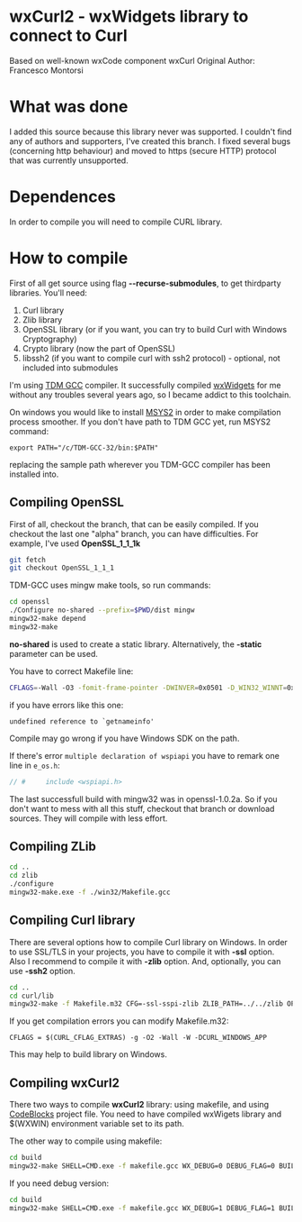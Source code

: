 # wxCurl2 - wxWidgets library to connect to Curl

Based on well-known wxCode component wxCurl
Original Author: Francesco Montorsi

# What was done

I added this source because this library never was supported. I couldn't find any of authors and supporters, I've created this branch.
I fixed several bugs (concerning http behaviour) and moved to https (secure HTTP) protocol that was currently unsupported.

# Dependences

In order to compile you will need to compile CURL library.

# How to compile

First of all get source using flag **--recurse-submodules**, to get thirdparty libraries.
You'll need:

1. Curl library
2. Zlib library
3. OpenSSL library (or if you want, you can try to build Curl with Windows Cryptography)
4. Crypto library (now the part of OpenSSL)
5. libssh2 (if you want to compile curl with ssh2 protocol) - optional, not included into submodules

I'm using [TDM GCC](https://jmeubank.github.io/tdm-gcc/) compiler. It successfully compiled [wxWidgets](https://www.wxwidgets.org/) for me without any troubles several years ago, so I became addict to this toolchain.
    
On windows you would like to install [MSYS2](https://www.msys2.org/) in order to make compilation process smoother.
If you don't have path to TDM GCC yet, run MSYS2 command:

`export PATH="/c/TDM-GCC-32/bin:$PATH"`

replacing the sample path wherever you TDM-GCC compiler has been installed into.

## Compiling OpenSSL

First of all, checkout the branch, that can be easily compiled.
If you checkout the last one "alpha" branch, you can have difficulties.
For example, I've used **OpenSSL_1_1_1k**

```bash
git fetch
git checkout OpenSSL_1_1_1
```

TDM-GCC uses mingw make tools, so run commands:

```bash
cd openssl
./Configure no-shared --prefix=$PWD/dist mingw
mingw32-make depend
mingw32-make
```

**no-shared** is used to create a static library. Alternatively, the **-static** parameter can be used.

You have to correct Makefile line:
```bash
CFLAGS=-Wall -O3 -fomit-frame-pointer -DWINVER=0x0501 -D_WIN32_WINNT=0x0501
```

if you have errors like this one:

```
undefined reference to `getnameinfo'
```

Compile may go wrong if you have Windows SDK on the path.

If there's error `multiple declaration of wspiapi` you have to remark one line in `e_os.h`:

```cpp
// #     include <wspiapi.h>
```

The last successfull build with mingw32 was in openssl-1.0.2a. So if you don't want to mess with all this stuff, checkout that branch or download sources. They will compile with less effort.

## Compiling ZLib

```bash
cd ..
cd zlib
./configure
mingw32-make.exe -f ./win32/Makefile.gcc
```

## Compiling Curl library

There are several options how to compile Curl library on Windows.
In order to use SSL/TLS in your projects, you have to compile it with **-ssl** option.
Also I recommend to compile it with **-zlib** option.
And, optionally, you can use **-ssh2** option.

```bash
cd ..
cd curl/lib
mingw32-make -f Makefile.m32 CFG=-ssl-sspi-zlib ZLIB_PATH=../../zlib OPENSSL_PATH=../../openssl
```

If you get compilation errors you can modify Makefile.m32:

```
CFLAGS = $(CURL_CFLAG_EXTRAS) -g -O2 -Wall -W -DCURL_WINDOWS_APP
```

This may help to build library on Windows.

## Compiling wxCurl2

There two ways to compile **wxCurl2** library: using makefile, and using [CodeBlocks](https://www.codeblocks.org) project file.
You need to have compiled wxWigets library and $(WXWIN) environment variable set to its path.

The other way to compile using makefile:
```bash
cd build
mingw32-make SHELL=CMD.exe -f makefile.gcc WX_DEBUG=0 DEBUG_FLAG=0 BUILD=release WX_SHARED=0 WX_UNICODE=1 UNICODE=1 WX_VERSION=31 WX_MONOLITHIC=1 SHARED=0 CXXFLAGS="-std=gnu++11" 
``` 

If you need debug version:
```bash
cd build
mingw32-make SHELL=CMD.exe -f makefile.gcc WX_DEBUG=1 DEBUG_FLAG=1 BUILD=debug WX_SHARED=0 WX_UNICODE=1 UNICODE=1 WX_VERSION=31 WX_MONOLITHIC=1 SHARED=0 CXXFLAGS="-std=gnu++11" 
``` 
